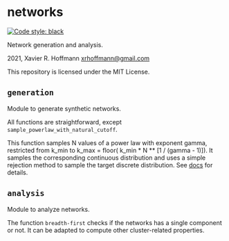 # networks
[![Code style: black](https://img.shields.io/badge/code%20style-black-000000.svg)](https://github.com/psf/black)

Network generation and analysis.

2021, Xavier R. Hoffmann <xrhoffmann@gmail.com>

This repository is licensed under the MIT License.

## `generation`

Module to generate synthetic networks.

All functions are straightforward, except `sample_powerlaw_with_natural_cutoff`.

This function samples N values of a power law with exponent gamma, restricted from k_min to k_max = floor( k_min * N ** [1 / (gamma - 1)]). It samples the corresponding continuous distribution and uses a simple rejection method to sample the target discrete distribution. See [docs](https://github.com/xhoffmann/networks/blob/main/docs/networks_power_law_natural_cutoff.pdf) for details.

## `analysis`

Module to analyze networks.

The function `breadth-first` checks if the networks has a single component or not. It can be adapted to compute other cluster-related properties.
